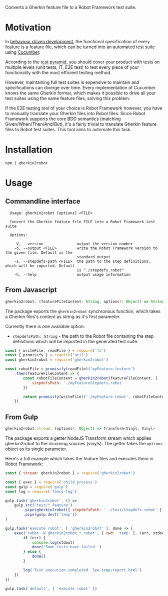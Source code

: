 Converts a Gherkin feature file to a Robot Framework test suite.

# Motivation

In [behaviour driven development], the functional specification of every feature is a feature file, which can be turned
into an automated test suite using [Cucumber].

According to the [test pyramid], you should cover your product with tests on multiple levels (unit tests, IT, E2E test)
to test every piece of your functionality with the most efficient testing method.

However, maintaining full test suites is expensive to maintain and specifications can diverge over time. Every
implementation of Cucumber knows the same Gherkin format, which makes it possible to drive all your test suites using
the same feature files, solving this problem.

If the E2E testing tool of your choice is Robot Framework however, you have to manually translate your Gherkin files
into Robot files. Since Robot Framework supports the core BDD semantics (matching Given/When/Then/And/But), it's a
fairly trivial to translate Gherkin feature files to Robot test suites. This tool aims to automate this task.

# Installation

```
npm i gherkin2robot
```

# Usage

## Commandline interface

```
  Usage: gherkin2robot [options] <FILE>

  Convert the Gherkin feature file FILE into a Robot Framework test suite

  Options:

    -V, --version               output the version number
    -o, --output <FILE>         write the Robot Framework version to the given file. Default is the
                                standard output
    -s, --stepdefs-path <FILE>  the path to the step definitions, which will be imported. Default
                                is "./stepdefs.robot"
    -h, --help                  output usage information
```

## From Javascript

```typescript
gherkin2robot: (featureFileContent: String, options?: Object) => String robotFileContent
```

The package exports the `gherkin2robot` synchronous function, which takes a Gherkin files's content as string as it's
first parameter.

Currently there is one available option:
 - `stepdefsPath: String` - the path to the Robot file containing the step definitions which will be imported in the
 generated test suite.

```js
const { writeFile, readFile } = require('fs')
const { promisify } = require('util')
const gherkin2robot = require('gherkin2robot')

const robotFile = promisify(readFile)('myFeature.feature')
	.then(featureFileContent => {
		const robotFileContent = gherkin2robot(featureFileContent, {
			stepdefsPath: './myFeatureStepdefs.robot'
		})

		return promisify(writeFile)('./myFeature.robot', robotFileContent, { encoding: 'utf-8' })
	})
```

## From Gulp

```typescript
gherkin2robot.stream: (options?: Object) => Transform<Vinyl, Vinyl>
```

The package exports a getter NodeJS Transform stream which applies gherkin2robot to the incoming sources (vinyls).
The getter takes the `options` object as its single parameter.

Here's a full example which takes the feature files and executes them in Robot Framework:

```js
const { stream: gherkin2robot } = require('gherkin2robot')

const { exec } = require('child_process')
const gulp = require('gulp')
const log = require('fancy-log')

gulp.task('gherkin2robot', () =>
	gulp.src('test/*.feature')
		.pipe(gherkin2robot({ stepdefsPath: '../test/stepdefs.robot' }))
		.pipe(gulp.dest('temp'))
)

gulp.task('execute robot', [ 'gherkin2robot' ], done => {
	exec('robot -N gherkin2robot *.robot', { cwd: 'temp' }, (err, stdout, stderr) => {
		if (err) {
			console.log(stdout)
			done('Some tests have failed.')
		} else {
			done()
		}

		log('Test execution completed. See temp/report.html')
	})
})

gulp.task('default', [ 'execute robot' ])
```

[behaviour driven development]: https://en.wikipedia.org/wiki/Behavior-driven_development
[Cucumber]: https://cucumber.io
[test pyramid]: https://martinfowler.com/bliki/TestPyramid.html
